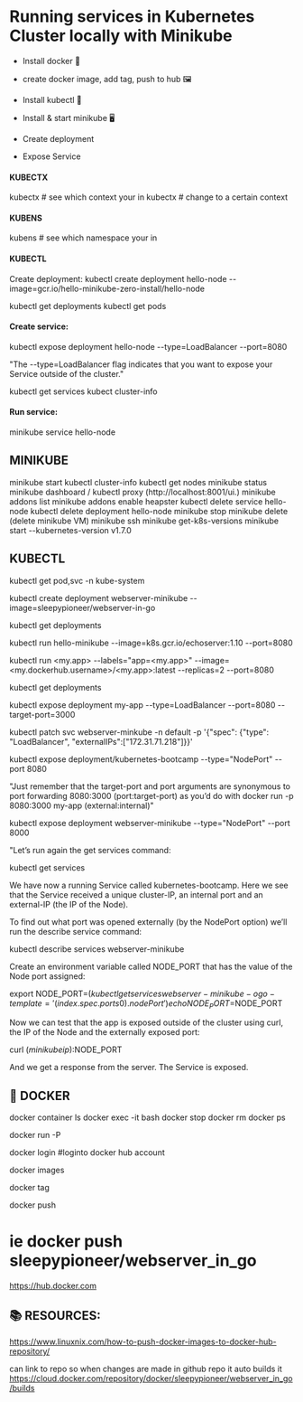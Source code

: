 # Running services in Kubernetes Cluster locally with Minikube

* Install docker 🐋

* create docker image, add tag, push to hub 🖼️

* Install kubectl 🧰

* Install & start minikube 🖥️

* Create deployment

* Expose Service


####  KUBECTX

kubectx     # see which context your in
kubectx <name-of-context>   # change to a certain context


#### KUBENS

kubens    # see which namespace your in


#### KUBECTL
Create deployment: 
kubectl create deployment hello-node --image=gcr.io/hello-minikube-zero-install/hello-node

kubectl get deployments
kubectl get pods

#### Create service:
kubectl expose deployment hello-node --type=LoadBalancer --port=8080

"The --type=LoadBalancer flag indicates that you want to expose your Service outside of the cluster."

kubectl get services
kubect cluster-info

#### Run service:
minikube service hello-node

## MINIKUBE
minikube start
kubectl cluster-info
kubectl get nodes
minikube status
minikube dashboard / kubectl proxy  (http://localhost:8001/ui.)
minikube addons list
minikube addons enable heapster
kubectl delete service hello-node
kubectl delete deployment hello-node
minikube stop
minikube delete (delete minikube VM)
minikube ssh
minikube get-k8s-versions
minikube start --kubernetes-version v1.7.0


## KUBECTL 
kubectl get pod,svc -n kube-system

kubectl create deployment webserver-minikube --image=sleepypioneer/webserver-in-go

kubectl get deployments


kubectl run hello-minikube --image=k8s.gcr.io/echoserver:1.10 --port=8080

kubectl run <my.app> --labels="app=<my.app>" --image=<my.dockerhub.username>/<my.app>:latest --replicas=2 --port=8080

kubectl get deployments

kubectl expose deployment my-app --type=LoadBalancer --port=8080 --target-port=3000

kubectl patch svc webserver-minkube -n default -p '{"spec": {"type": "LoadBalancer", "externalIPs":["172.31.71.218"]}}'

kubectl expose deployment/kubernetes-bootcamp --type="NodePort" --port 8080

"Just remember that the target-port and port arguments are synonymous to port forwarding 8080:3000 (port:target-port) as you’d do with docker run -p 8080:3000 my-app (external:internal)"

kubectl expose deployment webserver-minikube --type="NodePort" --port 8000

"Let’s run again the get services command:

kubectl get services

We have now a running Service called kubernetes-bootcamp. Here we see that the Service received a unique cluster-IP, an internal port and an external-IP (the IP of the Node).

To find out what port was opened externally (by the NodePort option) we’ll run the describe service command:

kubectl describe services webserver-minikube

Create an environment variable called NODE_PORT that has the value of the Node port assigned:

export NODE_PORT=$(kubectl get services webserver-minikube -o go-template='{{(index .spec.ports 0).nodePort}}')
echo NODE_PORT=$NODE_PORT

Now we can test that the app is exposed outside of the cluster using curl, the IP of the Node and the externally exposed port:

curl $(minikube ip):$NODE_PORT

And we get a response from the server. The Service is exposed.

## 🐋 DOCKER
docker container ls
docker exec -it <container> bash
docker stop <container>
docker rm <container>
docker ps

docker run -P <container-name>


docker login   #loginto docker hub account

docker images

docker tag <image-name> <docker-hub-repo-name> 

docker push <docker-hub-repo-name> 

# ie docker push sleepypioneer/webserver_in_go

https://hub.docker.com


## 📚 RESOURCES:
https://www.linuxnix.com/how-to-push-docker-images-to-docker-hub-repository/

can link to repo so when changes are made in github repo it auto builds it
https://cloud.docker.com/repository/docker/sleepypioneer/webserver_in_go/builds






























